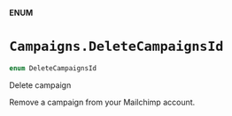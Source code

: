 **ENUM**

# `Campaigns.DeleteCampaignsId`

```swift
enum DeleteCampaignsId
```

Delete campaign

Remove a campaign from your Mailchimp account.
